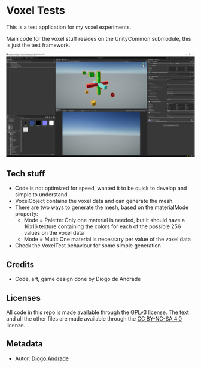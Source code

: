 # Voxel Tests

This is a test application for my voxel experiments. 

Main code for the voxel stuff resides on the UnityCommon submodule, this is just
the test framework.

![alt text](screenshots/voxel.png "")

## Tech stuff

* Code is not optimized for speed, wanted it to be quick to develop and simple to understand.
* VoxelObject contains the voxel data and can generate the mesh.
* There are two ways to generate the mesh, based on the materialMode property:
  * Mode = Palette: Only one material is needed, but it should have a 16x16 texture containing the colors for each of the possible 256 values on the voxel data
  * Mode = Multi: One material is necessary per value of the voxel data
* Check the VoxelTest behaviour for some simple generation

## Credits

* Code, art, game design done by Diogo de Andrade

## Licenses

All code in this repo is made available through the [GPLv3] license.
The text and all the other files are made available through the 
[CC BY-NC-SA 4.0] license.

## Metadata

* Autor: [Diogo Andrade][]

[Diogo Andrade]:https://github.com/DiogoDeAndrade
[GPLv3]:https://www.gnu.org/licenses/gpl-3.0.en.html
[CC-BY-SA 3.0.]:http://creativecommons.org/licenses/by-sa/3.0/
[CC BY-NC-SA 4.0]:https://creativecommons.org/licenses/by-nc-sa/4.0/
[Bfxr]:https://www.bfxr.net/
[Universal LPC Spritesheet Character Generator]:https://sanderfrenken.github.io/Universal-LPC-Spritesheet-Character-Generator/
[Universal LPC Spritesheet Unity Importer]:https://github.com/bitcula/Universal-LPC-Spritesheet-Unity-Importer
[Generate Random Cave Levels Using Cellular Automata]:https://gamedevelopment.tutsplus.com/tutorials/generate-random-cave-levels-using-cellular-automata--gamedev-9664
